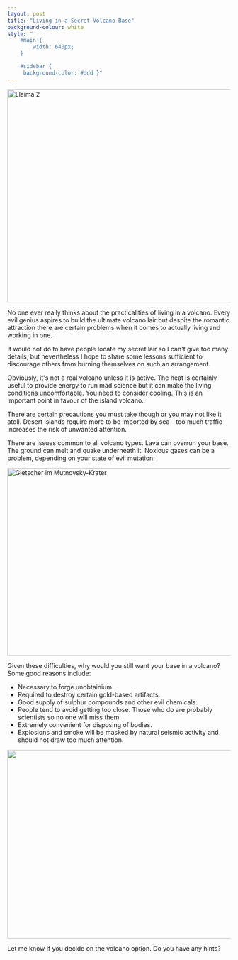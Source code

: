 ```yaml
---
layout: post
title: "Living in a Secret Volcano Base"
background-colour: white
style: "
    #main {
        width: 640px;
    }

    #sidebar {
     background-color: #ddd }"
---
```


<a href="http://www.flickr.com/photos/canete/2641080054/" title="Llaima 2 by
i.canete, on Flickr"><img
src="http://farm4.static.flickr.com/3022/2641080054_8db36ea327_z.jpg"
width="640" height="480" alt="Llaima 2"></a>

No one ever really thinks about the practicalities of living in a
volcano. Every evil genius aspires to build the ultimate
volcano lair but despite the romantic attraction there are certain
problems when it comes to actually living and working in one.

It would not do to have people locate my secret lair so I can't give too
many details, but nevertheless I hope to share some lessons sufficient to
discourage others from burning themselves on such an arrangement.

Obviously, it's not a real volcano unless it is active. The heat is
certainly useful to provide energy to run mad science but it can make
the living conditions uncomfortable. You need to consider
cooling. This is an important point in favour of the island
volcano. 

There are certain precautions you must take though or you may not like it
atoll. Desert islands require more to be imported by sea - too much traffic
increases the risk of unwanted attention.

There are issues common to all volcano types. Lava can overrun your base. The
ground can melt and quake underneath it. Noxious gases can be a problem, depending on
your state of evil mutation.

<a href="http://www.flickr.com/photos/photoknipser/2094172110/"
title="Gletscher im Mutnovsky-Krater by photoknipser, on Flickr"><img
src="http://farm3.static.flickr.com/2171/2094172110_48058f47a5_z.jpg?zz=1"
width="640" height="423" alt="Gletscher im Mutnovsky-Krater"></a>

Given these difficulties, why would you still want your base in a volcano?
Some good reasons include:

- Necessary to forge unobtainium.
- Required to destroy certain gold-based artifacts.
- Good supply of sulphur compounds and other evil chemicals.
- People tend to avoid getting too close. Those who do are probably scientists so no one will miss them.
- Extremely convenient for disposing of bodies.
- Explosions and smoke will be masked by natural seismic activity and should not draw too much attention.

<a href="http://www.flickr.com/photos/21331626@N07/3932218443/"
title="Untitled by Adrien Cretin, on Flickr"><img
src="http://farm4.static.flickr.com/3501/3932218443_a501ef5cbe_z.jpg"
width="640" height="425" alt=""></a>

Let me know if you decide on the volcano option. Do you have any hints?